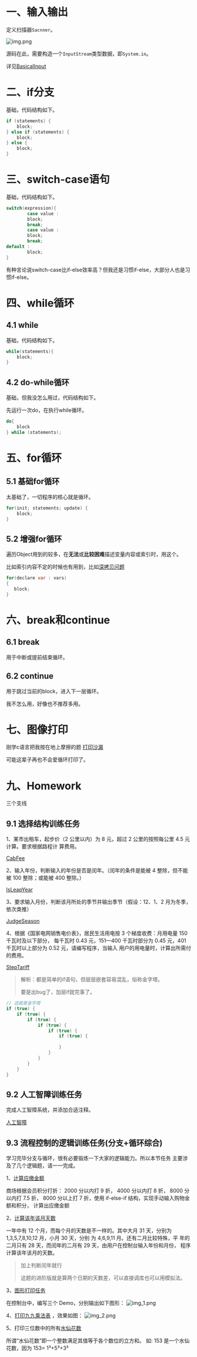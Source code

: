 # 一、输入输出

定义扫描器`Sacnner`。

![img.png](img.png)

源码在此，需要构造一个`InputStream`类型数据，即`System.in`。

详见[BasicalInput](../06-basical-input/src/sample/java/BasicalInput.java)

# 二、if分支

基础，代码结构如下。
```java
if (statements) {
    block;
} else if (statements) {
    block;
} else {
    block;
}
```

# 三、switch-case语句

基础，代码结构如下。
```java
switch(expression){
        case value :
        block;
        break; 
        case value :
        block;
        break;
default : 
        block;
}
```
有种言论说switch-case比if-else效率高？但我还是习惯if-else，大部分人也是习惯if-else。

# 四、while循环

## 4.1 while

基础，代码结构如下。
```java
while(statements){
    block;
}
```

## 4.2 do-while循环

基础，但我没怎么用过，代码结构如下。

先运行一次do，在执行while循环。
```java
do{
    block
} while (statements);
```

# 五、for循环

## 5.1 基础for循环

太基础了，一切程序的核心就是循环。
```java
for(init; statements; update) {
    block;
}
```

## 5.2 增强for循环

遍历Object用到的较多，在**无法**或**比较困难**描述变量内容或索引时，用这个。

比如索引内容不定的时候也有用到，比如[深拷贝问题](https://blog.csdn.net/sinat_38332832/article/details/112748972)
```java
for(declare var : vars)
{
   block;
}
```

# 六、break和continue

## 6.1 break

用于中断或提前结束循环。

## 6.2 continue

用于跳过当前的block，进入下一层循环。

我不怎么用，好像也不推荐多用。

# 七、图像打印

刚学c语言把我按在地上摩擦的题
[打印沙漏](https://blog.csdn.net/sinat_38332832/article/details/115249877)

可能这辈子再也不会爱循环打印了。

# 九、Homework

三个支线

## 9.1 选择结构训练任务

1、某市出租车，起步价（2 公里以内）为 8 元，超过 2 公里的按照每公里 4.5 元计算。要求根据路程计
算费用。

[CabFee](../07-homework2-1/src/sample/java/CabFee.java)

2、输入年份，判断输入的年份是否是闰年。（闰年的条件是能被 4 整除，但不能被 100 整除；或能被
400 整除。）

[IsLeapYear](../07-homework2-1/src/sample/java/IsLeapYear.java)

3、要求输入月份，判断该月所处的季节并输出季节（假设：12、1、2 月为冬季，依次类推）

[JudgeSeason](../07-homework2-1/src/sample/java/JudgeSeason.java)

4、根据《国家电网销售电价表》，居民生活用电按 3 个梯度收费：月用电量 150 千瓦时及以下部分，
每千瓦时 0.43 元，151—400 千瓦时部分为 0.45 元，401 千瓦时以上部分为 0.52 元，请编写程序，当输入
用户的用电量时，计算出所需付的费用。

[StepTariff](../07-homework2-1/src/sample/java/StepTariff.java)

> 解析：都是简单的if语句，但层层嵌套容易混乱，俗称金字塔。
   > 
> 要是出bug了，加层if就完事了。

```java
// 这就是金字塔
if (true) {
    if (true) {
        if (true) {
            if (true) {
                if (true) {
                    if (true) {
                        
                    }
                }
            }
        }
    }
}
```

## 9.2 人工智障训练任务

完成人工智障系统，并添加合适注释。

[人工智障](../08-homework2-2/src/sample/java/AI.java)

## 9.3 流程控制的逻辑训练任务(分支+循环综合)

学习完毕分支与循环，很有必要锻炼一下大家的逻辑能力。所以本节任务
主要涉及了几个逻辑题，请一一完成。

1、[计算应缴金额](../09-homework2-3/src/sample/java/CalDiscount.java)

商场根据会员积分打折：
2000 分以内打 9 折，
4000 分以内打 8 折，
8000 分以内打 7.5 折，
8000 分以上打 7 折，使用 if-else-if 结构，实现手动输入购物金额和积分，
计算出应缴金额

2、[计算该年该月天数](../09-homework2-3/src/sample/java/CalDate.java)

一年中有 12 个月，而每个月的天数是不一样的。其中大月 31 天，分别为
1,3,5,7,8,10,12 月，小月 30 天，分别 为 4,6,9,11 月。还有二月比较特殊，平
年的二月只有 28 天，而闰年的二月有 29 天，由用户在控制台输入年份和月份，
程序计算该年该月的天数。

> 加上判断闰年就行
> 
> 这题的进阶版就是算两个日期的天数差，可以直接调库也可以用模拟法。

3、[图形打印任务](../09-homework2-3/src/sample/java/GraphPrinter.java)

在控制台中，编写三个 Demo，分别输出如下图形：
![img_1.png](img_1.png)

4、[打印九九乘法表](../09-homework2-3/src/sample/java/MultiplicationTable.java) ，效果如图：
![img_2.png](img_2.png)

5、打印三位数中的所有[水仙花数](../09-homework2-3/src/sample/java/NarcissisticNumber.java)

所谓“水仙花数”即一个整数满足其值等于各个数位的立方和。
如: 153 是一个水仙花数，因为 153= 1³+5³+3³

